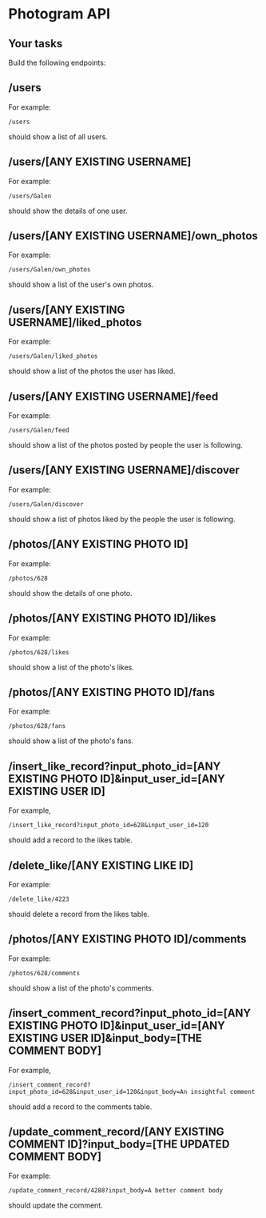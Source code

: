 # Photogram API

## Your tasks

Build the following endpoints:

## /users

For example:

```
/users
```

should show a list of all users.

## /users/[ANY EXISTING USERNAME]

For example:

```
/users/Galen
```

should show the details of one user.

## /users/[ANY EXISTING USERNAME]/own_photos

For example:

```
/users/Galen/own_photos
```

should show a list of the user's own photos.

## /users/[ANY EXISTING USERNAME]/liked_photos

For example:

```
/users/Galen/liked_photos
```

should show a list of the photos the user has liked.

## /users/[ANY EXISTING USERNAME]/feed

For example:

```
/users/Galen/feed
```

should show a list of the photos posted by people the user is following.

## /users/[ANY EXISTING USERNAME]/discover

For example:

```
/users/Galen/discover
```

should show a list of photos liked by the people the user is following.

## /photos/[ANY EXISTING PHOTO ID]

For example:

```
/photos/628
```

should show the details of one photo.

## /photos/[ANY EXISTING PHOTO ID]/likes

For example:

```
/photos/628/likes
```

should show a list of the photo's likes.

## /photos/[ANY EXISTING PHOTO ID]/fans

For example:

```
/photos/628/fans
```

should show a list of the photo's fans.

## /insert_like_record?input_photo_id=[ANY EXISTING PHOTO ID]&input_user_id=[ANY EXISTING USER ID]

For example,

```
/insert_like_record?input_photo_id=628&input_user_id=120
```

should add a record to the likes table.

## /delete_like/[ANY EXISTING LIKE ID]

For example:

```
/delete_like/4223
```

should delete a record from the likes table.

## /photos/[ANY EXISTING PHOTO ID]/comments

For example:

```
/photos/628/comments
```

should show a list of the photo's comments.

## /insert_comment_record?input_photo_id=[ANY EXISTING PHOTO ID]&input_user_id=[ANY EXISTING USER ID]&input_body=[THE COMMENT BODY]

For example,

```
/insert_comment_record?input_photo_id=628&input_user_id=120&input_body=An insightful comment
```

should add a record to the comments table.

## /update_comment_record/[ANY EXISTING COMMENT ID]?input_body=[THE UPDATED COMMENT BODY]

For example:

```
/update_comment_record/4288?input_body=A better comment body
```

should update the comment.
